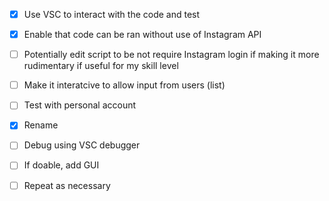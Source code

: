 - [x] Use VSC to interact with the code and test
- [x] Enable that code can be ran without use of Instagram API
- [ ] Potentially edit script to be not require Instagram login if making it more rudimentary if useful for my skill level
- [ ] Make it interatcive to allow input from users (list)
- [ ] Test with personal account
- [x] Rename
- [ ] Debug using VSC debugger
- [ ] If doable, add GUI
- [ ] Repeat as necessary
      

